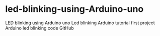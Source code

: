# led-blinking-using-Arduino-uno
LED blinking using Arduino uno
Led blinking
Arduino tutorial first project
Arduino led blinking code GitHub
